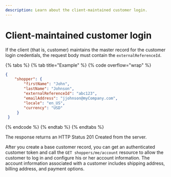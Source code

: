 ```yaml
---
description: Learn about the client-maintained customer login.
---
```


# Client-maintained customer login

If the client (that is, customer) maintains the master record for the customer login credentials, the request body must contain the `externalReferenceId`.

{% tabs %}
{% tab title="Example" %}
{% code overflow="wrap" %}
```json
{
	"shopper": {
		"firstName": "John",
		"lastName": "Johnson",
		"externalReferenceId": "abc123",
		"emailAddress": "jjohnson@myCompany.com",
		"locale": "en_US",
		"currency": "USD"
	 }
 }
```
{% endcode %}
{% endtab %}
{% endtabs %}

The response returns an HTTP Status 201 Created from the server.

After you create a base customer record, you can get an authenticated customer token and call the `GET shoppers/me/account` resource to allow the customer to log in and configure his or her account information. The account information associated with a customer includes shipping address, billing address, and payment options.
